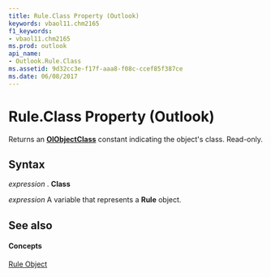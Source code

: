 ```yaml
---
title: Rule.Class Property (Outlook)
keywords: vbaol11.chm2165
f1_keywords:
- vbaol11.chm2165
ms.prod: outlook
api_name:
- Outlook.Rule.Class
ms.assetid: 9d32cc3e-f17f-aaa8-f08c-ccef85f387ce
ms.date: 06/08/2017
---
```



# Rule.Class Property (Outlook)

Returns an **[OlObjectClass](olobjectclass-enumeration-outlook.md)** constant indicating the object's class. Read-only.


## Syntax

 _expression_ . **Class**

 _expression_ A variable that represents a **Rule** object.


## See also


#### Concepts


[Rule Object](rule-object-outlook.md)

